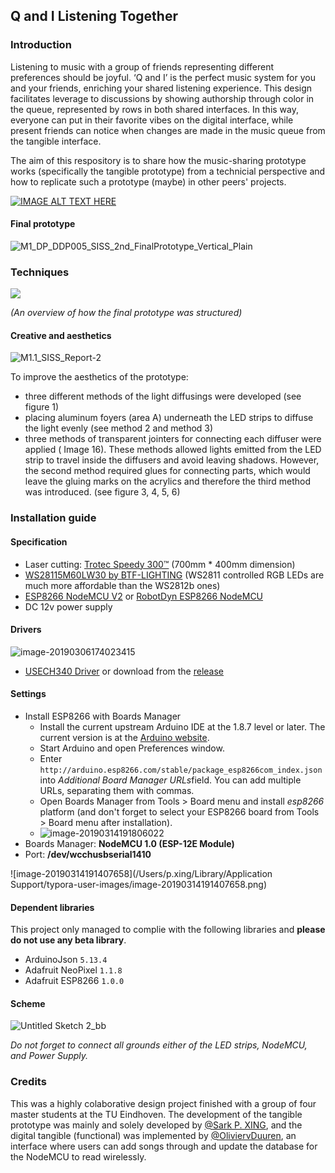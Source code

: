 ## Q and I Listening Together

### Introduction

Listening to music with a group of friends representing different preferences should be joyful. ‘Q and I’ is the perfect music system for you and your friends, enriching your shared listening experience. This design facilitates leverage to discussions by showing authorship through color in the queue, represented by rows in both shared interfaces. In this way, everyone can put in their favorite vibes on the digital interface, while present friends can notice when changes are made in the music queue from the tangible interface. 

The aim of this respository is to share how the music-sharing prototype works (specifically the tangible prototype) from a technicial perspective and how to replicate such a prototype (maybe) in other peers' projects.

[![IMAGE ALT TEXT HERE](https://i.imgur.com/znEqw17.jpg)](https://youtu.be/OCxn1qEDHYc)

#### Final prototype 

![M1_DP_DDP005_SISS_2nd_FinalPrototype_Vertical_Plain](https://i.imgur.com/AJ943cI.jpg)

### Techniques

![](https://i.imgur.com/5FYPdit.gif)

*(An overview of how the final prototype was structured)*

#### Creative and aesthetics

![M1.1_SISS_Report-2](https://i.imgur.com/PBhvHdR.jpg)

To improve the aesthetics of the prototype:

* three different methods of the light diffusings were developed (see figure 1) 
* placing aluminum foyers (area A) underneath the LED strips to diffuse the light evenly (see method 2 and method 3)
* three methods of transparent jointers for connecting each diffuser were applied ( Image 16). These methods allowed lights emitted from the LED strip to travel inside the diffusers and avoid leaving shadows. However, the second method required glues for connecting parts, which would leave the gluing marks on the acrylics and therefore the third method was introduced. (see figure 3, 4, 5, 6)

### Installation guide

#### Specification 

* Laser cutting: [Trotec Speedy 300™](https://educationguide.tue.nl/programs/bachelor-college/majors/industrial-design/facilities/labs/generic-make-labs/dsearch-lab/) (700mm * 400mm dimension)
* [WS28115M60LW30 by BTF-LIGHTING](https://www.amazon.de/BTF-LIGHTING-300LEDs-adressierbare-Streifen-NichtWasserdicht/dp/B01CNL6CM8/ref=sr_1_2?ie=UTF8&qid=1551889870&sr=8-2&keywords=ws2811%2Bstrip%2B5m&th=1) (WS2811 controlled RGB LEDs are much more affordable than the WS2812b ones)
* [ESP8266 NodeMCU V2](https://www.tinytronics.nl/shop/nl/communicatie/rf(id)-wifi-bt/esp8266-nodemcu-v2) or [RobotDyn ESP8266 NodeMCU](https://www.tinytronics.nl/shop/nl/communicatie/rf(id)-wifi-bt/robotdyn-esp8266-nodemcu)
* DC 12v power supply

#### Drivers

![image-20190306174023415](https://i.imgur.com/5nFtvyq.png) 

* [USECH340 Driver](http://www.wch.cn/download/CH341SER_MAC_ZIP.html) or download from the [release](https://github.com/sarkrui/Music-Sharing-Prototype/releases/tag/1.1)

#### Settings

* Install ESP8266 with Boards Manager
  - Install the current upstream Arduino IDE at the 1.8.7 level or later. The current version is at the [Arduino website](http://www.arduino.cc/en/main/software).
  - Start Arduino and open Preferences window.
  - Enter `http://arduino.esp8266.com/stable/package_esp8266com_index.json` into *Additional Board Manager URLs*field. You can add multiple URLs, separating them with commas.
  - Open Boards Manager from Tools > Board menu and install *esp8266* platform (and don't forget to select your ESP8266 board from Tools > Board menu after installation).
  - ![image-20190314191806022](https://i.imgur.com/MYTImIr.png)
* Boards Manager: **NodeMCU 1.0 (ESP-12E Module)**
* Port: **/dev/wcchusbserial1410**

![image-20190314191407658](/Users/p.xing/Library/Application Support/typora-user-images/image-20190314191407658.png)



#### Dependent libraries

This project only managed to complie with the following libraries and **please do not use any beta library**.

* ArduinoJson `5.13.4`
* Adafruit NeoPixel `1.1.8`
* Adafruit ESP8266 `1.0.0`

#### Scheme

![Untitled Sketch 2_bb](https://i.imgur.com/RVKtjrP.jpg)

*Do not forget to connect all grounds either of the LED strips, NodeMCU, and Power Supply.* 

### Credits

This was a highly colaborative design project finished with a group of four master students at the TU Eindhoven. The development of the tangible prototype was mainly and solely developed by [@Sark P. XING](https://github.com/sarkrui), and the digital tangible (functional) was implemented by [@OliviervDuuren](https://github.com/OliviervDuuren), an interface where users can add songs through and update the database for the NodeMCU to read wirelessly.


